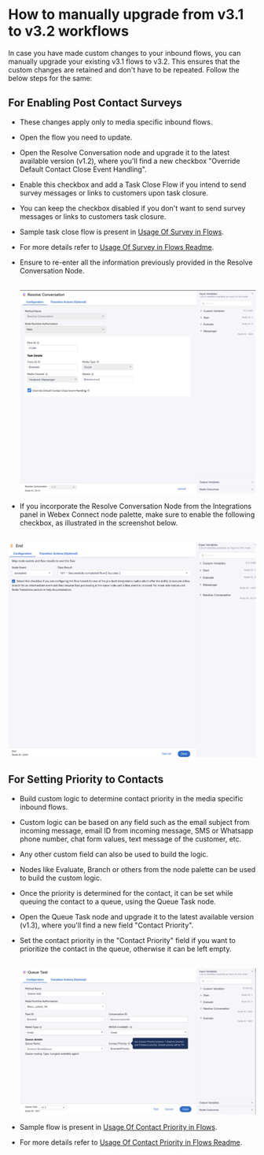 
# How to manually upgrade from v3.1 to v3.2 workflows

In case you have made custom changes to your inbound flows, you can manually upgrade your existing v3.1 flows to v3.2. This ensures that the custom changes are retained and don't have to be repeated. Follow the below steps for the same:

## For Enabling Post Contact Surveys
- These changes apply only to media specific inbound flows.
- Open the flow you need to update.
- Open the Resolve Conversation node and upgrade it to the latest available version (v1.2), where you'll find a new checkbox "Override Default Contact Close Event Handling".
- Enable this checkbox and add a Task Close Flow if you intend to send survey messages or links to customers upon task closure.
- You can keep the checkbox disabled if you don't want to send survey messages or links to customers task closure.
- Sample task close flow is present in [Usage Of Survey in Flows](v3.2/Sample/Usage%20Of%20Surveys%20in%20Flows/).
- For more details refer to [Usage Of Survey in Flows Readme](v3.2/Sample/Usage%20Of%20Surveys%20in%20Flows/README.md).
- Ensure to re-enter all the information previously provided in the Resolve Conversation Node.

  <br><img width="800" alt="FBResolveConversation" src="v3.2/images/FBResolveConversation.png"><br>

- If you incorporate the Resolve Conversation Node from the Integrations panel in Webex Connect node palette, make sure to enable the following checkbox, as illustrated in the screenshot below.

<br><img width="800" alt="Accepted" src="v3.2/images/Accepted.png"><br>

## For Setting Priority to Contacts
- Build custom logic to determine contact priority in the media specific inbound flows.
- Custom logic can be based on any field such as the email subject from incoming message, email ID from incoming message, SMS or Whatsapp phone number, chat form values, text message of the customer, etc.
- Any other custom field can also be used to build the logic. 
- Nodes like Evaluate, Branch or others from the node palette can be used to build the custom logic.
- Once the priority is determined for the contact, it can be set while queuing the contact to a queue, using the Queue Task node.
- Open the Queue Task node and upgrade it to the latest available version (v1.3), where you'll find a new field "Contact Priority".
- Set the contact priority in the "Contact Priority" field if you want to prioritize the contact in the queue, otherwise it can be left empty.

  <br><img width="800" alt="SetContactPriority" src="v3.2/images/SetContactPriority.png"><br>

- Sample flow is present in [Usage Of Contact Priority in Flows](v3.2/Sample/Usage%20of%20Contact%20Priority%20In%20Flows/).
- For more details refer to [Usage Of Contact Priority in Flows Readme](v3.2/Sample/Usage%20of%20Contact%20Priority%20In%20Flows/README.md).

